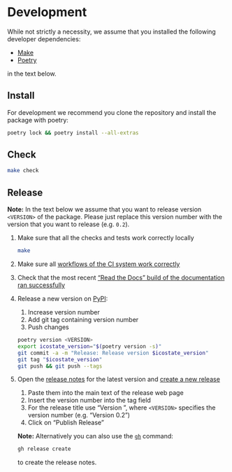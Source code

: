 # Development

While not strictly a necessity, we assume that you installed the following developer dependencies:

- [Make](<https://en.wikipedia.org/wiki/Make_(software)>)
- [Poetry](https://python-poetry.org)

in the text below.

## Install

For development we recommend you clone the repository and install the package with poetry:

```sh
poetry lock && poetry install --all-extras
```

## Check

```sh
make check
```

## Release

**Note:** In the text below we assume that you want to release version `<VERSION>` of the package. Please just replace this version number with the version that you want to release (e.g. `0.2`).

1. Make sure that all the checks and tests work correctly locally

   ```sh
   make
   ```

2. Make sure all [workflows of the CI system work correctly](https://github.com/MyTooliT/ICOstate/actions)

3. Check that the most recent [“Read the Docs” build of the documentation ran successfully](https://app.readthedocs.org/projects/icostate/)

4. Release a new version on [PyPI](https://pypi.org/project/icostate/):
   1. Increase version number
   2. Add git tag containing version number
   3. Push changes

   ```sh
   poetry version <VERSION>
   export icostate_version="$(poetry version -s)"
   git commit -a -m "Release: Release version $icostate_version"
   git tag "$icostate_version"
   git push && git push --tags
   ```

5. Open the [release notes](https://github.com/MyTooliT/ICOstate/tree/main/doc/release) for the latest version and [create a new release](https://github.com/MyTooliT/ICOstate/releases/new)
   1. Paste them into the main text of the release web page
   2. Insert the version number into the tag field
   3. For the release title use “Version <VERSION>”, where `<VERSION>` specifies the version number (e.g. “Version 0.2”)
   4. Click on “Publish Release”

   **Note:** Alternatively you can also use the [`gh`](https://cli.github.com) command:

   ```sh
   gh release create
   ```

   to create the release notes.

